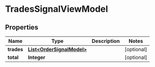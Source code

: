 
# TradesSignalViewModel

## Properties
Name | Type | Description | Notes
------------ | ------------- | ------------- | -------------
**trades** | [**List&lt;OrderSignalModel&gt;**](OrderSignalModel.md) |  |  [optional]
**total** | **Integer** |  |  [optional]



